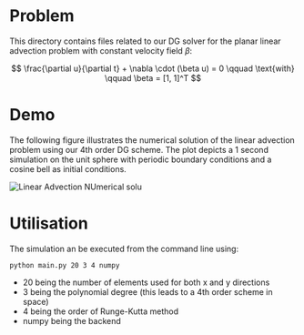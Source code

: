 # Problem

This directory contains files related to our DG solver for the planar linear advection problem with constant velocity field $\beta$:

$$
\frac{\partial u}{\partial t} + \nabla \cdot (\beta u) = 0 \qquad \text{with} \qquad \beta = [1, 1]^T
$$

# Demo

The following figure illustrates the numerical solution of the linear advection problem using our 4th order DG scheme.
The plot depicts a 1 second simulation on the unit sphere with periodic boundary conditions and a cosine bell as initial conditions.

![Linear Advection NUmerical solu](https://user-images.githubusercontent.com/58524567/183125781-918d5460-6e8d-4df6-98d4-d533c751e029.gif)



# Utilisation
The simulation an be executed from the command line using:
```
python main.py 20 3 4 numpy
```
- 20 being the number of elements used for both x and y directions
- 3 being the polynomial degree (this leads to a 4th order scheme in space)
- 4 being the order of Runge-Kutta method
- numpy being the backend
